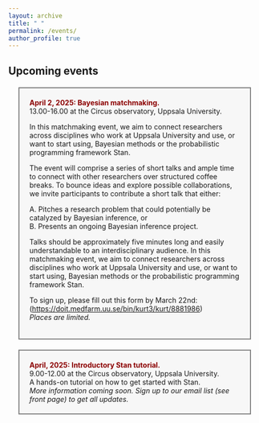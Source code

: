 ```yaml
---
layout: archive
title: " "
permalink: /events/
author_profile: true
---
```


## Upcoming events


<div style="background-color: #f7f7f7; border: 2px solid gray; padding: 20px; margin: 20px;">
  <strong style="color: darkred;">April 2, 2025: Bayesian matchmaking.</strong><br>
  13.00-16.00 at the Circus observatory, Uppsala University. <br>

In this matchmaking event, we aim to connect researchers across disciplines who work at Uppsala University and use, or want to start using, Bayesian methods or the probabilistic programming framework Stan.  <br>

The event will comprise a series of short talks and ample time to connect with other researchers over structured coffee breaks. To bounce ideas and explore possible collaborations, we invite participants to contribute a short talk that either:  

A. Pitches a research problem that could potentially be catalyzed by Bayesian inference, or  
B. Presents an ongoing Bayesian inference project. 
<br>

Talks should be approximately five minutes long and easily understandable to an interdisciplinary audience. In this matchmaking event, we aim to connect researchers across disciplines who work at Uppsala University and use, or want to start using, Bayesian methods or the probabilistic programming framework Stan.  <br>

To sign up, please fill out this form by March 22nd: (https://doit.medfarm.uu.se/bin/kurt3/kurt/8881986)  
_Places are limited._ 

</div>

<div style="background-color: #f7f7f7; border: 2px solid gray; padding: 20px; margin: 20px;">
  <strong style="color: darkred;">April, 2025: Introductory Stan tutorial.</strong><br>
  9.00-12.00 at the Circus observatory, Uppsala University. <br>
  A hands-on tutorial on how to get started with Stan.   <br>
  <i>More information coming soon. Sign up to our email list (see front page) to get all updates.</i><br>
</div>

